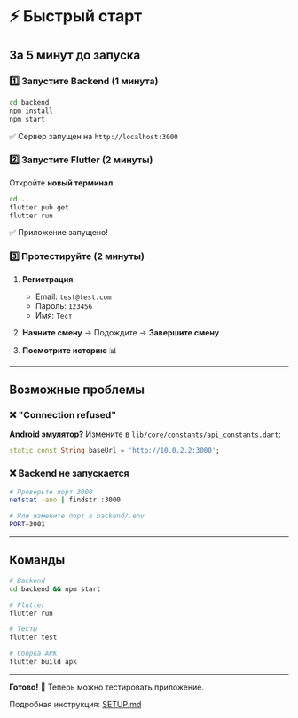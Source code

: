 # ⚡ Быстрый старт

## За 5 минут до запуска

### 1️⃣ Запустите Backend (1 минута)

```bash
cd backend
npm install
npm start
```

✅ Сервер запущен на `http://localhost:3000`

### 2️⃣ Запустите Flutter (2 минуты)

Откройте **новый терминал**:

```bash
cd ..
flutter pub get
flutter run
```

✅ Приложение запущено!

### 3️⃣ Протестируйте (2 минуты)

1. **Регистрация**: 
   - Email: `test@test.com`
   - Пароль: `123456`
   - Имя: `Тест`

2. **Начните смену** → Подождите → **Завершите смену**

3. **Посмотрите историю** 📊

---

## Возможные проблемы

### ❌ "Connection refused"

**Android эмулятор?** Измените в `lib/core/constants/api_constants.dart`:

```dart
static const String baseUrl = 'http://10.0.2.2:3000';
```

### ❌ Backend не запускается

```bash
# Проверьте порт 3000
netstat -ano | findstr :3000

# Или измените порт в backend/.env
PORT=3001
```

---

## Команды

```bash
# Backend
cd backend && npm start

# Flutter
flutter run

# Тесты
flutter test

# Сборка APK
flutter build apk
```

---

**Готово!** 🎉 Теперь можно тестировать приложение.

Подробная инструкция: [SETUP.md](SETUP.md)
